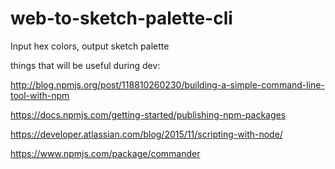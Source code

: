 # web-to-sketch-palette-cli
Input hex colors, output sketch palette

things that will be useful during dev:

http://blog.npmjs.org/post/118810260230/building-a-simple-command-line-tool-with-npm

https://docs.npmjs.com/getting-started/publishing-npm-packages

https://developer.atlassian.com/blog/2015/11/scripting-with-node/

https://www.npmjs.com/package/commander